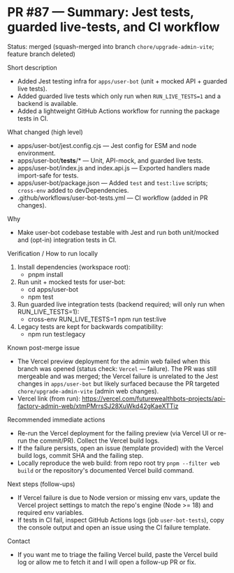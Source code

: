 # PR #87 — Summary: Jest tests, guarded live-tests, and CI workflow

Status: merged (squash-merged into branch `chore/upgrade-admin-vite`; feature branch deleted)

Short description
- Added Jest testing infra for `apps/user-bot` (unit + mocked API + guarded live tests).
- Added guarded live tests which only run when `RUN_LIVE_TESTS=1` and a backend is available.
- Added a lightweight GitHub Actions workflow for running the package tests in CI.

What changed (high level)
- apps/user-bot/jest.config.cjs — Jest config for ESM and node environment.
- apps/user-bot/__tests__/* — Unit, API-mock, and guarded live tests.
- apps/user-bot/index.js and index.api.js — Exported handlers made import-safe for tests.
- apps/user-bot/package.json — Added `test` and `test:live` scripts; `cross-env` added to devDependencies.
- .github/workflows/user-bot-tests.yml — CI workflow (added in PR changes).

Why
- Make user-bot codebase testable with Jest and run both unit/mocked and (opt-in) integration tests in CI.

Verification / How to run locally
1. Install dependencies (workspace root):
   - pnpm install
2. Run unit + mocked tests for user-bot:
   - cd apps/user-bot
   - npm test
3. Run guarded live integration tests (backend required; will only run when RUN_LIVE_TESTS=1):
   - cross-env RUN_LIVE_TESTS=1 npm run test:live
4. Legacy tests are kept for backwards compatibility:
   - npm run test:legacy

Known post-merge issue
- The Vercel preview deployment for the admin web failed when this branch was opened (status check: `Vercel` — failure). The PR was still mergeable and was merged; the Vercel failure is unrelated to the Jest changes in `apps/user-bot` but likely surfaced because the PR targeted `chore/upgrade-admin-vite` (admin web changes).
- Vercel link (from run): https://vercel.com/futurewealthbots-projects/api-factory-admin-web/xtmPMrrsSJ28XuWkd42gKaeXTTiz

Recommended immediate actions
- Re-run the Vercel deployment for the failing preview (via Vercel UI or re-run the commit/PR). Collect the Vercel build logs.
- If the failure persists, open an issue (template provided) with the Vercel build logs, commit SHA and the failing step.
- Locally reproduce the web build: from repo root try `pnpm --filter web build` or the repository's documented Vercel build command.

Next steps (follow-ups)
- If Vercel failure is due to Node version or missing env vars, update the Vercel project settings to match the repo's engine (Node >= 18) and required env variables.
- If tests in CI fail, inspect GitHub Actions logs (job `user-bot-tests`), copy the console output and open an issue using the CI failure template.

Contact
- If you want me to triage the failing Vercel build, paste the Vercel build log or allow me to fetch it and I will open a follow-up PR or fix.
